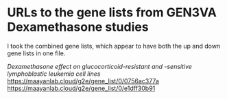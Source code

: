 # URLs to the gene lists from GEN3VA Dexamethasone studies

I took the combined gene lists, which appear to have both the up and down gene lists in one file.

*Dexamethasone effect on glucocorticoid-resistant and -sensitive lymphoblastic leukemia cell lines*
https://maayanlab.cloud/g2e/gene_list/0/0756ac377a
https://maayanlab.cloud/g2e/gene_list/0/e1dff30b91